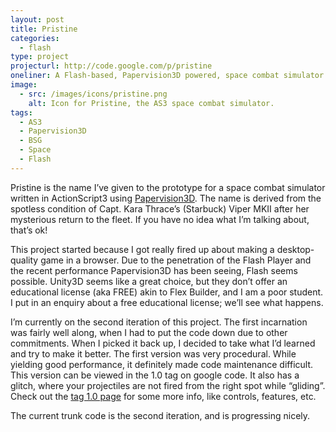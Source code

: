 ```yaml
---
layout: post
title: Pristine
categories:
  - flash
type: project
projecturl: http://code.google.com/p/pristine
oneliner: A Flash-based, Papervision3D powered, space combat simulator in the vein of the X-Wing series with Battlestar Galactica mechanics.
image: 
  - src: /images/icons/pristine.png
    alt: Icon for Pristine, the AS3 space combat simulator.
tags:
  - AS3
  - Papervision3D
  - BSG
  - Space
  - Flash
---
```


Pristine is the name I’ve given to the prototype for a space combat
simulator written in ActionScript3 using
[Papervision3D](http://code.google.com/p/papervision3d/). The name is
derived from the spotless condition of Capt. Kara Thrace’s (Starbuck)
Viper MKII after her mysterious return to the fleet. If you have no idea
what I’m talking about, that’s ok!

This project started because I got really fired up about making a
desktop-quality game in a browser. Due to the penetration of the Flash
Player and the recent performance Papervision3D has been seeing, Flash
seems possible. Unity3D seems like a great choice, but they don’t offer
an educational license (aka FREE) akin to Flex Builder, and I am a poor
student. I put in an enquiry about a free educational license; we’ll see
what happens.

I’m currently on the second iteration of this project. The first
incarnation was fairly well along, when I had to put the code down due
to other commitments. When I picked it back up, I decided to take what
I’d learned and try to make it better. The first version was very
procedural. While yielding good performance, it definitely made code
maintenance difficult. This version can be viewed in the 1.0 tag on
google code. It also has a glitch, where your projectiles are not fired
from the right spot while “gliding”. Check out the [tag 1.0
page](http://code.google.com/p/pristine/wiki/TagOnePointOh) for some
more info, like controls, features, etc.

The current trunk code is the second iteration, and is progressing
nicely.
